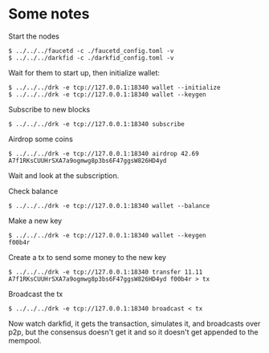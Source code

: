 Some notes
==========

Start the nodes

```
$ ../../../faucetd -c ./faucetd_config.toml -v
$ ../../../darkfid -c ./darkfid_config.toml -v
```

Wait for them to start up, then initialize wallet:

```
$ ../../../drk -e tcp://127.0.0.1:18340 wallet --initialize
$ ../../../drk -e tcp://127.0.0.1:18340 wallet --keygen
```

Subscribe to new blocks

```
$ ../../../drk -e tcp://127.0.0.1:18340 subscribe
```

Airdrop some coins

```
$ ../../../drk -e tcp://127.0.0.1:18340 airdrop 42.69 A7f1RKsCUUHrSXA7a9ogmwg8p3bs6F47ggsW826HD4yd
```

Wait and look at the subscription.

Check balance

```
$ ../../../drk -e tcp://127.0.0.1:18340 wallet --balance
```

Make a new key

```
$ ../../../drk -e tcp://127.0.0.1:18340 wallet --keygen
f00b4r
```

Create a tx to send some money to the new key

```
$ ../../../drk -e tcp://127.0.0.1:18340 transfer 11.11 A7f1RKsCUUHrSXA7a9ogmwg8p3bs6F47ggsW826HD4yd f00b4r > tx
```

Broadcast the tx

```
$ ../../../drk -e tcp://127.0.0.1:18340 broadcast < tx
```

Now watch darkfid, it gets the transaction, simulates it, and broadcasts
over p2p, but the consensus doesn't get it and so it doesn't get appended
to the mempool.

